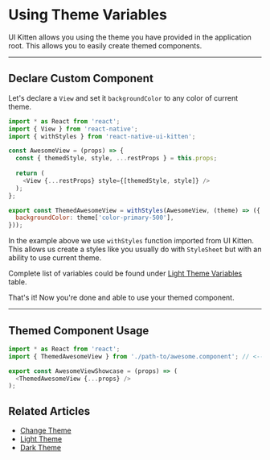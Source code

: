 # Using Theme Variables

UI Kitten allows you using the theme you have provided in the application root. This allows you to easily create themed components.

<hr>

## Declare Custom Component

Let's declare a `View` and set it `backgroundColor` to any color of current theme.

```js
import * as React from 'react';
import { View } from 'react-native';
import { withStyles } from 'react-native-ui-kitten';

const AwesomeView = (props) => {
  const { themedStyle, style, ...restProps } = this.props;
    
  return (
    <View {...restProps} style={[themedStyle, style]} />
  );
};

export const ThemedAwesomeView = withStyles(AwesomeView, (theme) => ({
  backgroundColor: theme['color-primary-500'],
}));
```

In the example above we use `withStyles` function imported from UI Kitten. This allows us create a styles like you usually do with `StyleSheet` but with an ability to use current theme.

Complete list of variables could be found under [Light Theme Variables](design-system/light-theme) table.


That's it! Now you're done and able to use your themed component.

<hr>

## Themed Component Usage

```js
import * as React from 'react';
import { ThemedAwesomeView } from './path-to/awesome.component'; // <-- import themed component

export const AwesomeViewShowcase = (props) => (
  <ThemedAwesomeView {...props} />
);
```

## Related Articles

- [Change Theme](guides/runtime-thening)
- [Light Theme](design-system/light-theme)
- [Dark Theme](design-system/dark-theme)
